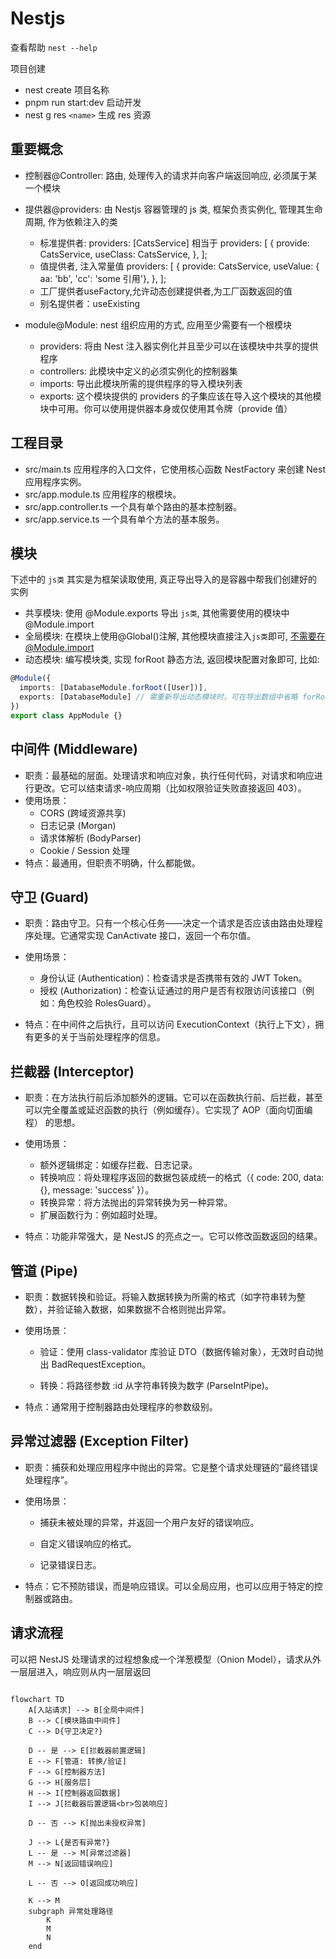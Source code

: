 # Nestjs

查看帮助 `nest --help`

项目创建

- nest create 项目名称
- pnpm run start:dev 启动开发
- nest g res `<name>` 生成 res 资源

## 重要概念

- 控制器@Controller: 路由, 处理传入的请求并向客户端返回响应, 必须属于某一个模块
- 提供器@providers: 由 Nestjs 容器管理的 js 类, 框架负责实例化, 管理其生命周期, 作为依赖注入的类
  - 标准提供者: providers: [CatsService] 相当于 providers: [
    {
    provide: CatsService,
    useClass: CatsService,
    },
    ];
  - 值提供者, 注入常量值 providers: [
    {
      provide: CatsService,
      useValue: { aa: 'bb', 'cc': 'some 引用'},
    },
  ];
  - 工厂提供者useFactory,允许动态创建提供者,为工厂函数返回的值
  - 别名提供者：useExisting
  
- module@Module: nest 组织应用的方式, 应用至少需要有一个根模块
  - providers: 将由 Nest 注入器实例化并且至少可以在该模块中共享的提供程序
  - controllers: 此模块中定义的必须实例化的控制器集
  - imports: 导出此模块所需的提供程序的导入模块列表
  - exports: 这个模块提供的 providers 的子集应该在导入这个模块的其他模块中可用。你可以使用提供器本身或仅使用其令牌（provide 值）

## 工程目录

- src/main.ts 应用程序的入口文件，它使用核心函数 NestFactory 来创建 Nest 应用程序实例。
- src/app.module.ts 应用程序的根模块。
- src/app.controller.ts 一个具有单个路由的基本控制器。
- src/app.service.ts 一个具有单个方法的基本服务。

## 模块

下述中的 `js类` 其实是为框架读取使用, 真正导出导入的是容器中帮我们创建好的实例

- 共享模块: 使用 @Module.exports 导出 `js类`, 其他需要使用的模块中 @Module.import
- 全局模块: 在模块上使用@Global()注解, 其他模块直接注入`js类`即可, 不需要在@Module.import
- 动态模块: 编写模块类, 实现 forRoot 静态方法, 返回模块配置对象即可, 比如:

```ts
@Module({
  imports: [DatabaseModule.forRoot([User])],
  exports: [DatabaseModule] // 需重新导出动态模块时，可在导出数组中省略 forRoot() 方法调用
})
export class AppModule {}
```

## 中间件 (Middleware)

- 职责：最基础的层面。处理请求和响应对象，执行任何代码，对请求和响应进行更改。它可以结束请求-响应周期（比如权限验证失败直接返回 403）。
- 使用场景：
  - CORS (跨域资源共享)
  - 日志记录 (Morgan)
  - 请求体解析 (BodyParser)
  - Cookie / Session 处理
- 特点：最通用，但职责不明确，什么都能做。

## 守卫 (Guard)

- 职责：路由守卫。只有一个核心任务——决定一个请求是否应该由路由处理程序处理。它通常实现 CanActivate 接口，返回一个布尔值。

- 使用场景：
  - 身份认证 (Authentication)：检查请求是否携带有效的 JWT Token。
  - 授权 (Authorization)：检查认证通过的用户是否有权限访问该接口（例如：角色校验 RolesGuard）。
- 特点：在中间件之后执行，且可以访问 ExecutionContext（执行上下文），拥有更多的关于当前处理程序的信息。

## 拦截器 (Interceptor)

- 职责：在方法执行前后添加额外的逻辑。它可以在函数执行前、后拦截，甚至可以完全覆盖或延迟函数的执行（例如缓存）。它实现了 AOP（面向切面编程） 的思想。

- 使用场景：

  - 额外逻辑绑定：如缓存拦截、日志记录。
  - 转换响应：将处理程序返回的数据包装成统一的格式（{ code: 200, data: {}, message: 'success' }）。
  - 转换异常：将方法抛出的异常转换为另一种异常。
  - 扩展函数行为：例如超时处理。

- 特点：功能非常强大，是 NestJS 的亮点之一。它可以修改函数返回的结果。

## 管道 (Pipe)

- 职责：数据转换和验证。将输入数据转换为所需的格式（如字符串转为整数），并验证输入数据，如果数据不合格则抛出异常。

- 使用场景：

  - 验证：使用 class-validator 库验证 DTO（数据传输对象），无效时自动抛出 BadRequestException。

  - 转换：将路径参数 :id 从字符串转换为数字 (ParseIntPipe)。

- 特点：通常用于控制器路由处理程序的参数级别。

## 异常过滤器 (Exception Filter)

- 职责：捕获和处理应用程序中抛出的异常。它是整个请求处理链的“最终错误处理程序”。

- 使用场景：

  - 捕获未被处理的异常，并返回一个用户友好的错误响应。

  - 自定义错误响应的格式。

  - 记录错误日志。

- 特点：它不预防错误，而是响应错误。可以全局应用，也可以应用于特定的控制器或路由。

## 请求流程

可以把 NestJS 处理请求的过程想象成一个洋葱模型（Onion Model），请求从外一层层进入，响应则从内一层层返回

```mermaid

flowchart TD
    A[入站请求] --> B[全局中间件]
    B --> C[模块路由中间件]
    C --> D{守卫决定?}

    D -- 是 --> E[拦截器前置逻辑]
    E --> F[管道: 转换/验证]
    F --> G[控制器方法]
    G --> H[服务层]
    H --> I[控制器返回数据]
    I --> J[拦截器后置逻辑<br>包装响应]

    D -- 否 --> K[抛出未授权异常]

    J --> L{是否有异常?}
    L -- 是 --> M[异常过滤器]
    M --> N[返回错误响应]

    L -- 否 --> O[返回成功响应]

    K --> M
    subgraph 异常处理路径
        K
        M
        N
    end
```

